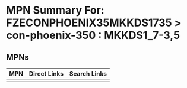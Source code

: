 



# MPN Summary For: FZECONPHOENIX35MKKDS1735 > con-phoenix-350 : MKKDS1_7-3,5

## MPNs
  

|MPN|Direct Links|Search Links|
| :--- | :--- | :--- |
||||
